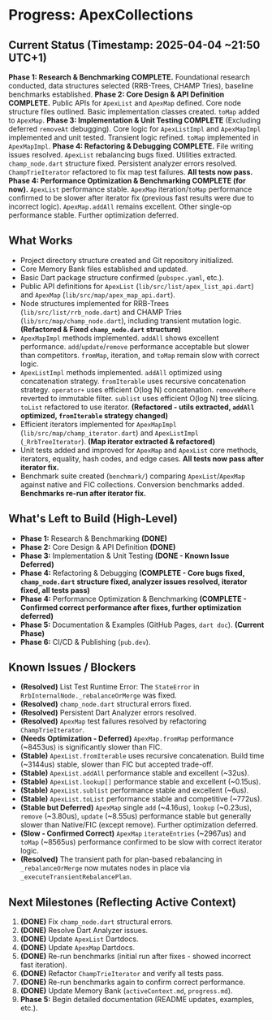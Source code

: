 # Progress: ApexCollections

## Current Status (Timestamp: 2025-04-04 ~21:50 UTC+1)

**Phase 1: Research & Benchmarking COMPLETE.** Foundational research conducted, data structures selected (RRB-Trees, CHAMP Tries), baseline benchmarks established.
**Phase 2: Core Design & API Definition COMPLETE.** Public APIs for `ApexList` and `ApexMap` defined. Core node structure files outlined. Basic implementation classes created. `toMap` added to `ApexMap`.
**Phase 3: Implementation & Unit Testing COMPLETE** (Excluding deferred `removeAt` debugging). Core logic for `ApexListImpl` and `ApexMapImpl` implemented and unit tested. Transient logic refined. `toMap` implemented in `ApexMapImpl`.
**Phase 4: Refactoring & Debugging COMPLETE.** File writing issues resolved. `ApexList` rebalancing bugs fixed. Utilities extracted. `champ_node.dart` structure fixed. Persistent analyzer errors resolved. `ChampTrieIterator` refactored to fix map test failures. **All tests now pass.**
**Phase 4: Performance Optimization & Benchmarking COMPLETE (for now).** `ApexList` performance stable. `ApexMap` iteration/`toMap` performance confirmed to be slower after iterator fix (previous fast results were due to incorrect logic). `ApexMap.addAll` remains excellent. Other single-op performance stable. Further optimization deferred.

## What Works

-   Project directory structure created and Git repository initialized.
-   Core Memory Bank files established and updated.
-   Basic Dart package structure confirmed (`pubspec.yaml`, etc.).
-   Public API definitions for `ApexList` (`lib/src/list/apex_list_api.dart`) and `ApexMap` (`lib/src/map/apex_map_api.dart`).
-   Node structures implemented for RRB-Trees (`lib/src/list/rrb_node.dart`) and CHAMP Tries (`lib/src/map/champ_node.dart`), including transient mutation logic. **(Refactored & Fixed `champ_node.dart` structure)**
-   `ApexMapImpl` methods implemented. `addAll` shows excellent performance. `add`/`update`/`remove` performance acceptable but slower than competitors. `fromMap`, iteration, and `toMap` remain slow with correct logic.
-   `ApexListImpl` methods implemented. `addAll` optimized using concatenation strategy. `fromIterable` uses recursive concatenation strategy. `operator+` uses efficient O(log N) concatenation. `removeWhere` reverted to immutable filter. `sublist` uses efficient O(log N) tree slicing. `toList` refactored to use iterator. **(Refactored - utils extracted, `addAll` optimized, `fromIterable` strategy changed)**
-   Efficient iterators implemented for `ApexMapImpl` (`lib/src/map/champ_iterator.dart`) and `ApexListImpl` (`_RrbTreeIterator`). **(Map iterator extracted & refactored)**
-   Unit tests added and improved for `ApexMap` and `ApexList` core methods, iterators, equality, hash codes, and edge cases. **All tests now pass after iterator fix.**
-   Benchmark suite created (`benchmark/`) comparing `ApexList`/`ApexMap` against native and FIC collections. Conversion benchmarks added. **Benchmarks re-run after iterator fix.**

## What's Left to Build (High-Level)

-   **Phase 1:** Research & Benchmarking **(DONE)**
-   **Phase 2:** Core Design & API Definition **(DONE)**
-   **Phase 3:** Implementation & Unit Testing **(DONE - Known Issue Deferred)**
-   **Phase 4:** Refactoring & Debugging **(COMPLETE - Core bugs fixed, `champ_node.dart` structure fixed, analyzer issues resolved, iterator fixed, all tests pass)**
-   **Phase 4:** Performance Optimization & Benchmarking **(COMPLETE - Confirmed correct performance after fixes, further optimization deferred)**
-   **Phase 5:** Documentation & Examples (GitHub Pages, `dart doc`). **(Current Phase)**
-   **Phase 6:** CI/CD & Publishing (`pub.dev`).

## Known Issues / Blockers

-   **(Resolved)** List Test Runtime Error: The `StateError` in `RrbInternalNode._rebalanceOrMerge` was fixed.
-   **(Resolved)** `champ_node.dart` structural errors fixed.
-   **(Resolved)** Persistent Dart Analyzer errors resolved.
-   **(Resolved)** `ApexMap` test failures resolved by refactoring `ChampTrieIterator`.
-   **(Needs Optimization - Deferred)** `ApexMap.fromMap` performance (~8453us) is significantly slower than FIC.
-   **(Stable)** `ApexList.fromIterable` uses recursive concatenation. Build time (~3144us) stable, slower than FIC but accepted trade-off.
-   **(Stable)** `ApexList.addAll` performance stable and excellent (~32us).
-   **(Stable)** `ApexList.lookup[]` performance stable and excellent (~0.15us).
-   **(Stable)** `ApexList.sublist` performance stable and excellent (~6us).
-   **(Stable)** `ApexList.toList` performance stable and competitive (~772us).
-   **(Stable but Deferred)** `ApexMap` single `add` (~4.16us), `lookup` (~0.23us), `remove` (~3.80us), `update` (~8.55us) performance stable but generally slower than Native/FIC (except remove). Further optimization deferred.
-   **(Slow - Confirmed Correct)** `ApexMap` `iterateEntries` (~2967us) and `toMap` (~8565us) performance confirmed to be slow with correct iterator logic.
-   **(Resolved)** The transient path for plan-based rebalancing in `_rebalanceOrMerge` now mutates nodes in place via `_executeTransientRebalancePlan`.

## Next Milestones (Reflecting Active Context)

 1.  **(DONE)** Fix `champ_node.dart` structural errors.
 2.  **(DONE)** Resolve Dart Analyzer issues.
 3.  **(DONE)** Update `ApexList` Dartdocs.
 4.  **(DONE)** Update `ApexMap` Dartdocs.
 5.  **(DONE)** Re-run benchmarks (initial run after fixes - showed incorrect fast iteration).
 6.  **(DONE)** Refactor `ChampTrieIterator` and verify all tests pass.
 7.  **(DONE)** Re-run benchmarks again to confirm correct performance.
 8.  **(DONE)** Update Memory Bank (`activeContext.md`, `progress.md`).
 9.  **Phase 5:** Begin detailed documentation (README updates, examples, etc.).